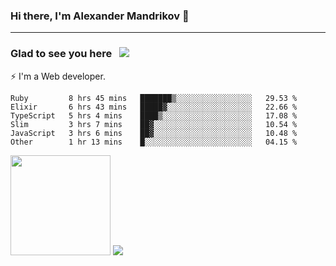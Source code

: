 ### Hi there, I'm Alexander Mandrikov 👋

- - -

### Glad to see you here &nbsp; ![](https://komarev.com/ghpvc/?username=nunsez&color=blue&label=visitors)

⚡ I'm a Web developer.

<!--✨ My GitHub <a href="https://nunsez.github.io/" target="_blank">resume link</a>-->

<!--
**nunsez/nunsez** is a ✨ _special_ ✨ repository because its `README.md` (this file) appears on your GitHub profile.

Here are some ideas to get you started:

- 🔭 I’m currently working on ...
- 🌱 I’m currently learning ...
- 👯 I’m looking to collaborate on ...
- 🤔 I’m looking for help with ...
- 💬 Ask me about ...
- 📫 How to reach me: ...
- 😄 Pronouns: ...
- ⚡ Fun fact: ...
-->


<!--START_SECTION:waka-->

```text
Ruby         8 hrs 45 mins   ███████▒░░░░░░░░░░░░░░░░░   29.53 %
Elixir       6 hrs 43 mins   █████▓░░░░░░░░░░░░░░░░░░░   22.66 %
TypeScript   5 hrs 4 mins    ████▒░░░░░░░░░░░░░░░░░░░░   17.08 %
Slim         3 hrs 7 mins    ██▓░░░░░░░░░░░░░░░░░░░░░░   10.54 %
JavaScript   3 hrs 6 mins    ██▓░░░░░░░░░░░░░░░░░░░░░░   10.48 %
Other        1 hr 13 mins    █░░░░░░░░░░░░░░░░░░░░░░░░   04.15 %
```

<!--END_SECTION:waka-->

<span>
<img height="160em" src="https://github-readme-stats.vercel.app/api?username=nunsez&show_icons=true&count_private=true&hide_border=true&hide=issues" />
<img src="https://github-readme-stats.vercel.app/api/top-langs/?username=nunsez&layout=compact&hide_border=true" />
</span>

<!--
[![willianrod's wakatime stats](https://github-readme-stats.vercel.app/api/wakatime?username=nunsez&hide_border=true)](https://github.com/anuraghazra/github-readme-stats)
-->
